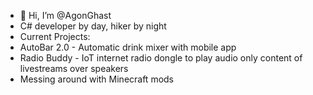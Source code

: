 - 👋 Hi, I’m @AgonGhast
- C# developer by day, hiker by night
- Current Projects:
-   AutoBar 2.0 - Automatic drink mixer with mobile app
-   Radio Buddy - IoT internet radio dongle to play audio only content of livestreams over speakers
-   Messing around with Minecraft mods



<!---
AgonGhast/AgonGhast is a ✨ special ✨ repository because its `README.md` (this file) appears on your GitHub profile.
You can click the Preview link to take a look at your changes.
--->
